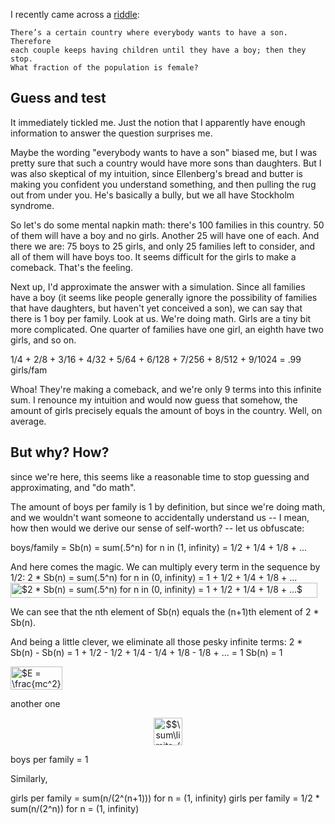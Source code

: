 I recently came across a [riddle]:

    There’s a certain country where everybody wants to have a son. Therefore
    each couple keeps having children until they have a boy; then they stop.
    What fraction of the population is female?


Guess and test
--------------

It immediately tickled me.  Just the notion that I apparently have enough
information to answer the question surprises me.

Maybe the wording "everybody wants to have a son" biased me, but I was pretty
sure that such a country would have more sons than daughters.  But I was also
skeptical of my intuition, since Ellenberg's bread and butter is making you
confident you understand something, and then pulling the rug out from under
you.  He's basically a bully, but we all have Stockholm syndrome.

So let's do some mental napkin math: there's 100 families in this country.  50
of them will have a boy and no girls.  Another 25 will have one of each.  And
there we are: 75 boys to 25 girls, and only 25 families left to consider, and
all of them will have boys too.  It seems difficult for the girls to make a
comeback.  That's the feeling.

Next up, I'd approximate the answer with a simulation.  Since all families have
a boy (it seems like people generally ignore the possibility of families that
have daughters, but haven't yet conceived a son), we can say that there is 1
boy per family.  Look at us.  We're doing math.  Girls are a tiny bit more
complicated.  One quarter of families have one girl, an eighth have two girls,
and so on.

1/4 + 2/8 + 3/16 + 4/32 + 5/64 + 6/128 + 7/256 + 8/512 + 9/1024 = .99 girls/fam

Whoa!  They're making a comeback, and we're only 9 terms into this infinite
sum.  I renounce my intuition and would now guess that somehow, the amount of
girls precisely equals the amount of boys in the country.  Well, on average.


But why? How?
-------------

since we're here, this seems like a reasonable time to stop guessing and
approximating, and "do math".

The amount of boys per family is 1 by definition, but since we're doing math,
and we wouldn't want someone to accidentally understand us -- I mean, how then
would we derive our sense of self-worth? -- let us obfuscate:

boys/family = Sb(n) = sum(.5^n) for n in (1, infinity) = 1/2 + 1/4 + 1/8 + ...

And here comes the magic.  We can multiply every term in the sequence by 1/2:
2 * Sb(n) = sum(.5^n) for n in (0, infinity) = 1 + 1/2 + 1/4 + 1/8 + ...
<img alt="$2 * Sb(n) = sum(.5^n) for n in (0, infinity) = 1 + 1/2 + 1/4 + 1/8 + ...$" src="svgs/e03ffa0c1c47c9b6cf40b00ff897ed7c.svg?invert_in_darkmode" align="middle" width="491.128605pt" height="24.6576pt"/>

We can see that the nth element of Sb(n) equals the (n+1)th element of
2 * Sb(n).

And being a little clever, we eliminate all those pesky infinite terms:
2 * Sb(n) - Sb(n) = 1 + 1/2 - 1/2 + 1/4 - 1/4 + 1/8 - 1/8 + ... = 1
Sb(n) = 1




<img alt="$E = \frac{mc^2}{\sqrt{1-\frac{v^2}{c^2}}}$" src="svgs/bd03775d716dc07295041dad665bb7bc.svg?invert_in_darkmode" align="middle" width="83.313285pt" height="36.29604pt"/>

another one

<p align="center"><img alt="$$\sum\limits_{n=1}^\infty \frac{1}{2^n} $$" src="svgs/c30f5d7a05b80c41ecd23d4109765b9a.svg?invert_in_darkmode" align="middle" width="46.649295pt" height="44.69883pt"/></p>



boys per family = 1

Similarly,

girls per family = sum(n/(2^(n+1))) for n = (1, infinity)
girls per family = 1/2 * sum(n/(2^n)) for n = (1, infinity)


[riddle]: https://quomodocumque.wordpress.com/2011/01/10/the-google-puzzle-and-the-perils-of-averaging-ratios/
